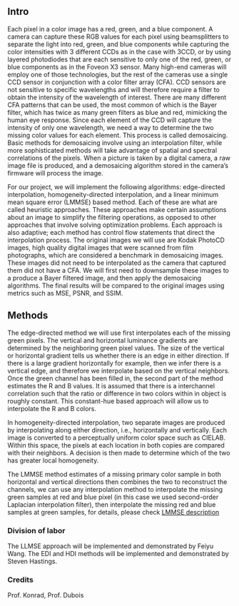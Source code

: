## Intro
Each pixel in a color image has a red, green, and a blue component. A camera can capture these RGB values for each pixel using beamsplitters to separate the light into red, green, and blue components while capturing the color intensities with 3 different CCDs as in the case with 3CCD, or by using layered photodiodes that are each sensitive to only one of the red, green, or blue components as in the Foveon X3 sensor. Many high-end cameras will employ one of those technologies, but the rest of the cameras use a single CCD sensor in conjunction with a color filter array (CFA). CCD sensors are not sensitive to specific wavelengths and will therefore require a filter to obtain the intensity of the wavelength of interest. There are many different CFA patterns that can be used, the most common of which is the Bayer filter, which has twice as many green filters as blue and red, mimicking the human eye response. Since each element of the CCD will capture the intensity of only one wavelength, we need a way to determine the two missing color values for each element. This process is called demosaicing. Basic methods for demosaicing involve using an interpolation filter, while more sophisticated methods will take advantage of spatial and spectral correlations of the pixels. When a picture is taken by a digital camera, a raw image file is produced, and a demosaicing algorithm stored in the camera’s firmware will process the image.

For our project, we will implement the following algorithms: edge-directed interpolation, homogeneity-directed interpolation, and a linear minimum mean square error (LMMSE) based method. Each of these are what are called heuristic approaches. These approaches make certain assumptions about an image to simplify the filtering operations, as opposed to other approaches that involve solving optimization problems. Each approach is also adaptive; each method has control flow statements that direct the interpolation process. The original images we will use are Kodak PhotoCD images, high quality digital images that were scanned from film photographs, which are considered a benchmark in demosaicing images. These images did not need to be interpolated as the camera that captured them did not have a CFA. We will first need to downsample these images to a produce a Bayer filtered image, and then apply the demosaicing algorithms. The final results will be compared to the original images using metrics such as MSE, PSNR, and SSIM.

## Methods

The edge-directed method we will use first interpolates each of the missing green pixels. The vertical and horizontal luminance gradients are determined by the neighboring green pixel values. The size of the vertical or horizontal gradient tells us whether there is an edge in either direction. If there is a large gradient horizontally for example, then we infer there is a vertical edge, and therefore we interpolate based on the vertical neighbors. Once the green channel has been filled in, the second part of the method estimates the R and B values. It is assumed that there is a interchannel correlation such that the ratio or difference in two colors within in object is roughly constant. This constant-hue based approach will allow us to interpolate the R and B colors. 

In homogeneity-directed interpolation, two separate images are produced by interpolating along either direction, i.e., horizontally and vertically. Each image is converted to a perceptually uniform color space such as CIELAB. Within this space, the pixels at each location in both copies are compared with their neighbors. A decision is then made to determine which of the two has greater local homogeneity.

The LMMSE method estimates of a missing primary color sample in both horizontal and vertical directions then combines the two to reconstruct the channels, we can use any interpolation method to interpolate the missing green samples at red and blue pixel (in this case we used second-order Laplacian interpolation filter), then interpolate the missing red and blue samples at green samples, for details, please check [LMMSE description](https://github.com/tcswp/debayer/blob/main/docs/LMMSE.pdf)

### Division of labor
The LLMSE approach will be implemented and demonstrated by Feiyu Wang.
The EDI and HDI methods will be implemented and demonstrated by Steven Hastings.

### Credits
Prof. Konrad, Prof. Dubois
